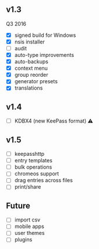## v1.3
Q3 2016
- [x] signed build for Windows
- [x] nsis installer
- [ ] audit
- [x] auto-type improvements
- [x] auto-backups
- [x] context menu
- [x] group reorder
- [x] generator presets
- [x] translations

## v1.4
- [ ] KDBX4 (new KeePass format) ⚠️ 

## v1.5
- [ ] keepasshttp
- [ ] entry templates
- [ ] bulk operations
- [ ] chromeos support
- [ ] drag entries across files
- [ ] print/share

## Future
- [ ] import csv
- [ ] mobile apps
- [ ] user themes
- [ ] plugins